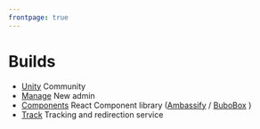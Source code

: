 ```yaml
---
frontpage: true
---
```


# Builds

- [Unity](/unity/) Community
- [Manage](/manage/) New admin
- [Components](/components/) React Component library ([Ambassify](/components/) / [BuboBox](/components/bbbx.html) )
- [Track](/track/) Tracking and redirection service
